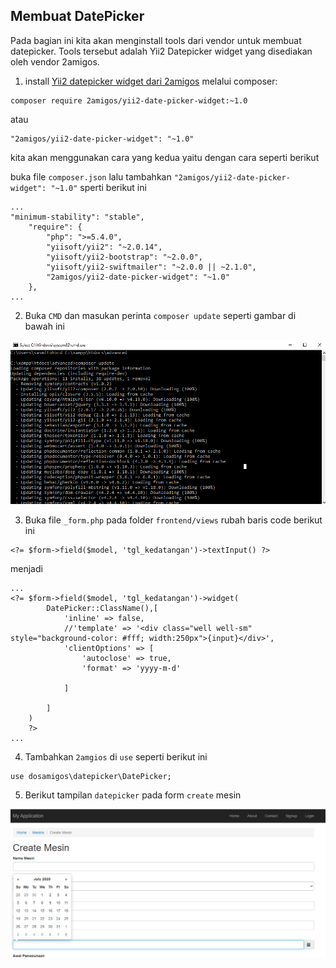 ## Membuat DatePicker 
Pada bagian ini kita akan menginstall tools dari vendor untuk membuat datepicker. Tools tersebut adalah Yii2 Datepicker widget yang disediakan oleh vendor 2amigos.

1. install [Yii2 datepicker widget dari 2amigos](https://github.com/2amigos/yii2-date-picker-widget) melalui composer:
```
composer require 2amigos/yii2-date-picker-widget:~1.0
```
atau 
```
"2amigos/yii2-date-picker-widget": "~1.0"
```
kita akan menggunakan cara yang kedua yaitu dengan cara seperti berikut

buka file `composer.json` lalu tambahkan `"2amigos/yii2-date-picker-widget": "~1.0"` sperti berikut ini

```
...
"minimum-stability": "stable",
    "require": {
        "php": ">=5.4.0",
        "yiisoft/yii2": "~2.0.14",
        "yiisoft/yii2-bootstrap": "~2.0.0",
        "yiisoft/yii2-swiftmailer": "~2.0.0 || ~2.1.0",
        "2amigos/yii2-date-picker-widget": "~1.0"
    },
...
```

2. Buka `CMD` dan masukan perinta `composer update` seperti gambar di bawah ini

![datepicker](asset/datepicker.PNG)

3. Buka file `_form.php` pada folder `frontend/views` rubah baris code berikut ini
```
<?= $form->field($model, 'tgl_kedatangan')->textInput() ?>
```

menjadi 

```
...
<?= $form->field($model, 'tgl_kedatangan')->widget(
        DatePicker::ClassName(),[
            'inline' => false,
            //'template' => '<div class="well well-sm" style="background-color: #fff; width:250px">{input}</div>',
            'clientOptions' => [
                'autoclose' => true,
                'format' => 'yyyy-m-d'

            ]

        ]
    ) 
    ?>
...
```
4. Tambahkan `2amgios` di `use` seperti berikut ini
```
use dosamigos\datepicker\DatePicker;
```

5. Berikut tampilan `datepicker` pada form `create` mesin

![date_cal](asset/date_cal.png)
